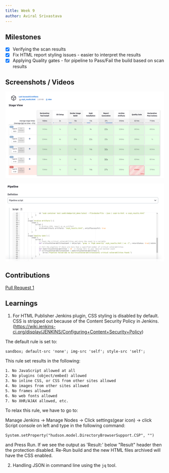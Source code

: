 ```yaml
---
title: Week 9
author: Aviral Srivastava
---
```


## Milestones

- [x] Verifying the scan results
- [x] Fix HTML report styling issues - easier to interpret the results
- [x] Applying Quality gates - for pipeline to Pass/Fail the build based on scan results

## Screenshots / Videos

![Pipeline](./assets/image-14.png)

![Quality Gates](./assets/image-15.png)

## Contributions

[Pull Request 1](https://github.com/Sunbird-Ed/SunbirdEd-portal/pull/8903)

## Learnings

1. For HTML Publisher Jenkins plugin, CSS styling is disabled by default.
   CSS is stripped out because of the Content Security Policy in Jenkins. (https://wiki.jenkins-ci.org/display/JENKINS/Configuring+Content+Security+Policy)

The default rule is set to:

    sandbox; default-src 'none'; img-src 'self'; style-src 'self';

This rule set results in the following:

    1. No JavaScript allowed at all
    2. No plugins (object/embed) allowed
    3. No inline CSS, or CSS from other sites allowed
    4. No images from other sites allowed
    5. No frames allowed
    6. No web fonts allowed
    7. No XHR/AJAX allowed, etc.

To relax this rule, we have to go to:

Manage Jenkins -> Manage Nodes -> Click settings(gear icon) -> click Script console on left and type in the following command:

    System.setProperty("hudson.model.DirectoryBrowserSupport.CSP", "")

and Press Run. If we see the output as 'Result:' below "Result" header then the protection disabled. Re-Run build and the new HTML files archived will have the CSS enabled.

2. Handling JSON in command line using the ```jq``` tool.
